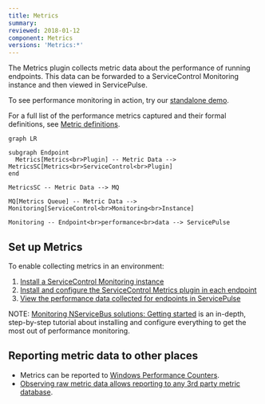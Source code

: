 ```yaml
---
title: Metrics
summary: 
reviewed: 2018-01-12
component: Metrics
versions: 'Metrics:*'
---
```


The Metrics plugin collects metric data about the performance of running endpoints. This data can be forwarded to a ServiceControl Monitoring instance and then viewed in ServicePulse.

To see performance monitoring in action, try our [standalone demo](/tutorials/monitoring-demo/).

For a full list of the performance metrics captured and their formal definitions, see [Metric definitions](definitions.md).

```mermaid
graph LR
	
subgraph Endpoint
  Metrics[Metrics<br>Plugin] -- Metric Data --> MetricsSC[Metrics<br>ServiceControl<br>Plugin] 
end

MetricsSC -- Metric Data --> MQ

MQ[Metrics Queue] -- Metric Data --> Monitoring[ServiceControl<br>Monitoring<br>Instance]

Monitoring -- Endpoint<br>performance<br>data --> ServicePulse
```


## Set up Metrics

To enable collecting metrics in an environment:

1. [Install a ServiceControl Monitoring instance](/servicecontrol/monitoring-instances/)
2. [Install and configure the ServiceControl Metrics plugin in each endpoint](install-plugin.md)
3. [View the performance data collected for endpoints in ServicePulse](in-servicepulse.md)

NOTE: [Monitoring NServiceBus solutions: Getting started](/tutorials/monitoring-setup/) is an in-depth, step-by-step tutorial about installing and configure everything to get the most out of performance monitoring.


## Reporting metric data to other places

- Metrics can be reported to [Windows Performance Counters](performance-counters.md).
- [Observing raw metric data allows reporting to any 3rd party metric database](raw.md).